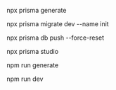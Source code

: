 npx prisma generate

npx prisma migrate dev --name init

npx prisma db push --force-reset

npx prisma studio

npm run generate 

npm run dev